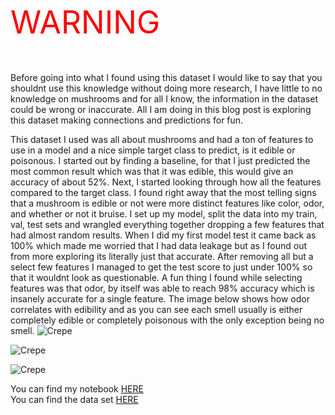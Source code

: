 <html>
<body>
<p style="font-size:50px;color:red;">WARNING</p>
</body>
</html>

Before going into what I found using this dataset I would like to say that you shouldnt use this knowledge without doing more research, I have little to no knowledge on mushrooms and for all I know, the information in the dataset could be wrong or inaccurate. All I am doing in this blog post is exploring this dataset making connections and predictions for fun. 

This dataset I used was all about mushrooms and had a ton of features to use in a model and a nice simple target class to predict, is it edible or poisonous. I started out by finding a baseline, for that I just predicted the most common result which was that it was edible, this would give an accuracy of about 52%. Next, I started looking through how all the features compared to the target class. I found right away that the most telling signs that a mushroom is edible or not were more distinct features like color, odor, and whether or not it bruise. I set up my model, split the data into my train, val, test sets and wrangled everything together dropping a few features that had almost random results. When I did my first model test it came back as 100% which made me worried that I had data leakage but as I found out from more exploring its literally just that accurate. After removing all but a select few features I managed to get the test score to just under 100% so that it wouldnt look as questionable. A fun thing I found while selecting features was that odor, by itself was able to reach 98% accuracy which is insanely accurate for a single feature. The image below shows how  odor correlates with edibility and as you can see each smell usually is either completely edible or completely poisonous with the only exception being no smell.
![Crepe](https://i.gyazo.com/96614313865713a18f5cd781dd99fed0.png)
<br>

![Crepe](https://i.gyazo.com/95f881605c3a9b9527d6c4d02e72aba2.png)
<br>

![Crepe](https://i.gyazo.com/e7f8ca97facac4363c7b7c4491046445.png)
<br>

You can find my notebook <a href="https://colab.research.google.com/drive/1kf_AvXFXsRE280SIYOV19M0v2RYLARe9?usp=sharing">HERE</a>    
You can find the data set <a href="https://www.kaggle.com/uciml/mushroom-classification">HERE</a>
